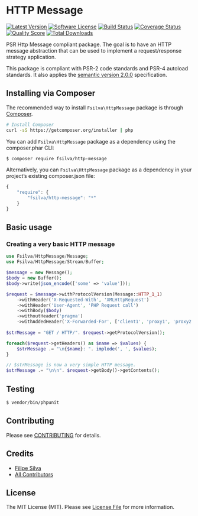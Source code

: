 # HTTP Message

[![Latest Version](https://img.shields.io/github/release/silvamfilipe/http-message.svg?style=flat-square)](https://github.com/silvamfilipe/http-message/releases)
[![Software License](https://img.shields.io/badge/license-MIT-brightgreen.svg?style=flat-square)](LICENSE.md)
[![Build Status](https://img.shields.io/travis/silvamfilipe/http-message/master.svg?style=flat-square)](https://travis-ci.org/silvamfilipe/http-message)
[![Coverage Status](https://img.shields.io/scrutinizer/coverage/g/silvamfilipe/http-message.svg?style=flat-square)](https://scrutinizer-ci.com/g/silvamfilipe/http-message/code-structure)
[![Quality Score](https://img.shields.io/scrutinizer/g/silvamfilipe/http-message.svg?style=flat-square)](https://scrutinizer-ci.com/g/silvamfilipe/http-message)
[![Total Downloads](https://img.shields.io/packagist/dt/silvamfilipe/http-message.svg?style=flat-square)](https://packagist.org/packages/fsilva/http-message)

PSR Http Message compliant package. The goal is to have an HTTP message abstraction
that can be used to implement a request/response strategy application.

This package is compliant with PSR-2 code standards and PSR-4 autoload standards. It
also applies the [semantic version 2.0.0](http://semver.org) specification.

## Installing via Composer

The recommended way to install `Fsilva\HttpMessage` package is through
[Composer][].

```bash
# Install Composer
curl -sS https://getcomposer.org/installer | php
```

You can add `Fsilva\HttpMessage` package as a dependency using the composer.phar CLI:

``` bash
$ composer require fsilva/http-message
```

Alternatively, you can `Fsilva\HttpMessage` package as a dependency in your
project’s existing composer.json file:

```javascript
{
    "require": {
        "fsilva/http-message": "*"
    }
}  
```

## Basic usage

### Creating a very basic HTTP message
``` php
use Fsilva/HttpMessage/Message;
use Fsilva/HttpMessage/Stream/Buffer;

$message = new Message();
$body = new Buffer();
$body->write(json_encode(['some' => 'value']));

$request = $message->withProtocolVersion(Message::HTTP_1_1)
    ->withHeader('X-Requested-With', 'XMLHttpRequest')
    ->withHeader('User-Agent', 'PHP Request call')
    ->withBody($body)
    ->withoutHeader('pragma')
    ->withAddedHeader('X-Forwarded-For', ['client1', 'proxy1', 'proxy2']);
    
$strMessage = "GET / HTTP/". $request->getProtocolVersion();

foreach($request->getHeaders() as $name => $values) {
    $strMessage .= "\n{$name}: ". implode(', ', $values);
}

// $strMessage is now a very simple HTTP message.
$strMessage .= "\n\n". $request->getBody()->getContents();

```

## Testing

``` bash
$ vendor/bin/phpunit
```

## Contributing

Please see [CONTRIBUTING](https://github.com/silvamfilipe/http-message/blob/master/CONTRIBUTING.md) for details.

## Credits

- [Filipe Silva](https://github.com/silvamfilipe)
- [All Contributors](https://github.com/silvamfilipe/http-message/contributors)

## License

The MIT License (MIT). Please see [License File](LICENSE.md) for more information.

[Composer]: https://getcomposer.org/
